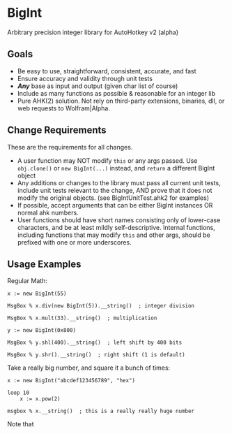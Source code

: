 BigInt
======

Arbitrary precision integer library for AutoHotkey v2 (alpha)

Goals
-----

* Be easy to use, straightforward, consistent, accurate, and fast
* Ensure accuracy and validity through unit tests
* ***Any*** base as input and output (given char list of course)
* Include as many functions as possible & reasonable for an 
  integer lib
* Pure AHK(2) solution. Not rely on third-party extensions, 
  binaries, dll, or web requests to Wolfram|Alpha. 

Change Requirements
-------------------

These are the requirements for all changes.

* A user function may NOT modify `this` or any args passed. Use 
  `obj.clone()` or `new BigInt(...)` instead, and `return` a 
  different BigInt object
* Any additions or changes to the library must pass all current 
  unit tests, include unit tests relevant to the change,
  AND prove that it does not modify the original objects.
  (see BigIntUnitTest.ahk2 for examples)
* If possible, accept arguments that can be either BigInt 
  instances OR normal ahk numbers.
* User functions should have short names consisting only of 
  lower-case characters, and be at least mildly self-descriptive.
  Internal functions, including functions that may modify `this`
  and other args, should be prefixed with one or more 
  underscores.

Usage Examples
--------------

Regular Math:

    x := new BigInt(55)
    
    MsgBox % x.div(new BigInt(5)).__string()  ; integer division
    
    MsgBox % x.mult(33).__string()  ; multiplication
    
    y := new BigInt(0x800)
    
    MsgBox % y.shl(400).__string()  ; left shift by 400 bits
    
    MsgBox % y.shr().__string()  ; right shift (1 is default)


Take a really big number, and square it a bunch of times: 

    x := new BigInt("abcdef123456789", "hex")
    
    loop 10
        x := x.pow(2)
        
    msgbox % x.__string()  ; this is a really really huge number

Note that 